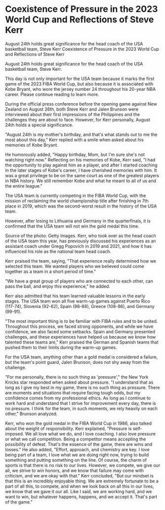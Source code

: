 #  Coexistence of Pressure in the 2023 World Cup and Reflections of Steve Kerr

August 24th holds great significance for the head coach of the USA basketball team, Steve Kerr 
  Coexistence of Pressure in the 2023 World Cup and Reflections of Steve Kerr

August 24th holds great significance for the head coach of the USA basketball team, Steve Kerr.

This day is not only important for the USA team because it marks the first game of the 2023 FIBA World Cup, but also because it is associated with Kobe Bryant, who wore the jersey number 24 throughout his 20-year NBA career. Please continue reading to learn more.

During the official press conference before the opening game against New Zealand on August 26th, both Steve Kerr and Jalen Brunson were interviewed about their first impressions of the Philippines and the challenges they are about to face. However, for Kerr personally, August 24th holds a special significance.

"August 24th is my mother's birthday, and that's what stands out to me the most about this day," Kerr replied with a smile when asked about his memories of Kobe Bryant.

He humorously added, "Happy birthday, Mom, but I'm sure she's not watching right now." Reflecting on his memories of Kobe, Kerr said, "I had the opportunity to play against him as a player, and after I started coaching in the later stages of Kobe's career, I have cherished memories with him. It was a great privilege to be on the same court as one of the greatest players in NBA history. We still remember Kobe and what he meant to all of us and the entire league."

The USA team is currently competing in the FIBA World Cup, with the mission of reclaiming the world championship title after finishing in 7th place in 2019, which was the second-worst result in the history of the USA team.

However, after losing to Lithuania and Germany in the quarterfinals, it is confirmed that the USA team will not win the gold medal this time.

Source of the photo: Getty Images. Kerr, who took over as the head coach of the USA team this year, has previously discussed his experiences as an assistant coach under Gregg Popovich in 2019 and 2021, and how it has influenced his role as the national team head coach.

Kerr praised the team, saying, "That experience really determined how we selected this team. We wanted players who we believed could come together as a team in a short period of time."

"We have a great group of players who are connected to each other, can pass the ball, and enjoy this experience," he added.

Kerr also admitted that his team learned valuable lessons in the early stages. The USA team won all five warm-up games against Puerto Rico (117-74), Slovenia (92-62), Spain (98-88), Greece (108-86), and Germany (99-91).

"The most important thing is to be familiar with FIBA rules and to be united. Throughout this process, we faced strong opponents, and while we have confidence, we also faced some setbacks. Spain and Germany presented challenges, and these experiences have helped us because we know how talented these teams are," Kerr praised the German and Spanish teams that pushed them to their limits during the warm-up games.

For the USA team, anything other than a gold medal is considered a failure, but the team's point guard, Jalen Brunson, does not shy away from the challenge.

"For me personally, there is no such thing as 'pressure'," the New York Knicks star responded when asked about pressure. "I understand that as long as I give my best in my game, there is no such thing as pressure. There are moments and situations that require facing tough odds, but my confidence comes from my professional ethics. As long as I continue to work hard and understand that I strive for improvement every day, there is no pressure. I think for the team, in such moments, we rely heavily on each other," Brunson analyzed.

Kerr, who won the gold medal in the FIBA World Cup in 1986, also talked about the weight of responsibility. Kerr explained, "Pressure is self-imposed. We all love what we do, and I love coaching. I also love pressure or what we call competition. Being a competitor means accepting the possibility of defeat. That's the essence of the game, there are wins and losses." He also added, "Effort, approach, and chemistry are key. I love being part of a team, I love what we are doing right now, trying to build something and putting something on the line. Of course, the charm of sports is that there is no risk to our lives. However, we compete, we give our all, we strive to win honors, and we know that failure may come with criticism, and we are okay with that." Kerr concluded, "But our mindset is that this is an incredibly enjoyable thing. We are extremely fortunate to be a part of all this, to compete, and when we look back on all this in our lives, we know that we gave it our all. Like I said, we are working hard, and we want to win, but whatever happens, happens, and we accept it. That's part of the game."